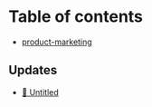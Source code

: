 # Table of contents

* [product-marketing](README.md)

## Updates

* [💃 Untitled](updates/whats-new-flows.md)
